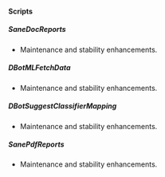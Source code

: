 
#### Scripts
##### SaneDocReports
- Maintenance and stability enhancements.
##### DBotMLFetchData
- Maintenance and stability enhancements.
##### DBotSuggestClassifierMapping
- Maintenance and stability enhancements.
##### SanePdfReports
- Maintenance and stability enhancements.
